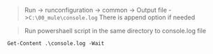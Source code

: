 > Run -> runconfiguration -> common -> Output file ->`C:\00_mule\console.log`
> There is append option if needed

> Run powershaell script in the same directory to console.log file
```
Get-Content .\console.log -Wait
```
